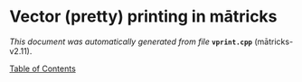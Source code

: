 
# Vector (pretty) printing in mātricks
_This document was automatically generated from file_ **`vprint.cpp`** (mātricks-v2.11).


[Table of Contents](README.md)
